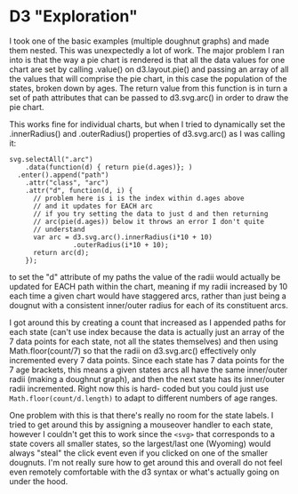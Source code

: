 # D3 "Exploration"

I took one of the basic examples (multiple doughnut graphs) and made them
nested. This was unexpectedly a lot of work. The major problem I ran into
is that the way a pie chart is rendered is that all the data values for
one chart are set by calling .value() on d3.layout.pie() and passing an
array of all the values that will comprise the pie chart, in this case
the population of the states, broken down by ages. The return value from
this function is in turn a set of path attributes that can be passed to
d3.svg.arc() in order to draw the pie chart.

This works fine for individual charts, but when I tried to dynamically
set the .innerRadius() and .outerRadius() properties of d3.svg.arc() as
I was calling it:

    svg.selectAll(".arc")
        .data(function(d) { return pie(d.ages)}; )
      .enter().append("path")
        .attr("class", "arc")
        .attr("d", function(d, i) {
          // problem here is i is the index within d.ages above
          // and it updates for EACH arc
          // if you try setting the data to just d and then returning
          // arc(pie(d.ages)) below it throws an error I don't quite
          // understand
          var arc = d3.svg.arc().innerRadius(i*10 + 10)
                    .outerRadius(i*10 + 10);
          return arc(d);
        });

to set the "d" attribute of my paths the value of the
radii would actually be updated for EACH path within the chart, meaning
if my radii increased by 10 each time a given chart would have staggered
arcs, rather than just being a dougnut with a consistent inner/outer
radius for each of its constituent arcs.

I got around this by creating a count that increased as I appended paths
for each state (can't use index because the data is actually just an
array of the 7 data points for each state, not all the states themselves)
and then using Math.floor(count/7) so that the radii on d3.svg.arc()
effectively only incremented every 7 data points. Since each state has 7
data points for the 7 age brackets, this means a given states arcs all
have the same inner/outer radii (making a doughnut graph), and then the
next state has its inner/outer radii incremented. Right now this is hard-
coded but you could just use `Math.floor(count/d.length)` to adapt to
different numbers of age ranges.

One problem with this is that there's really no room for the state
labels. I tried to get around this by assigning a mouseover handler to
each state, however I couldn't get this to work since the `<svg>` that
corresponds to a state covers all smaller states, so the largest/last one
(Wyoming) would always "steal" the click event even if you clicked on one
of the smaller dougnuts. I'm not really sure how to get around this and
overall do not feel even remotely comfortable with the d3 syntax or
what's actually going on under the hood.
